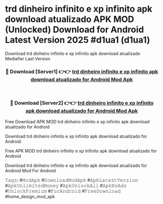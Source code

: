 # trd dinheiro infinito e xp infinito apk download atualizado APK MOD (Unlocked) Download for Android Latest Version 2025 #d1ua1 (d1ua1)
Download trd dinheiro infinito e xp infinito apk download atualizado Mediafier Last Version

<div align="center">
<h3>🔴 Download [Server1] 👉👉 <a href="https://app.mediaupload.pro?title=trd_dinheiro_infinito_e_xp_infinito_apk_download_atualizado&ref=24F">trd dinheiro infinito e xp infinito apk download atualizado for Android Mod Apk</a></h3><br>

<h3>🔴 Download [Server2] 👉👉 <a href="https://app.mediaupload.pro?title=trd_dinheiro_infinito_e_xp_infinito_apk_download_atualizado&ref=24F">trd dinheiro infinito e xp infinito apk download atualizado for Android Mod Apk</a></h3>
</div>


Free Download APK MOD trd dinheiro infinito e xp infinito apk download atualizado for Android

Download trd dinheiro infinito e xp infinito apk download atualizado for Android 

Free APK MOD trd dinheiro infinito e xp infinito apk download atualizado for Android 

Download trd dinheiro infinito e xp infinito apk download atualizado for Android Mod For Android

𝚃𝚊𝚐𝚜: #𝙼𝚘𝚍𝙰𝚙𝚔 #𝙳𝚘𝚠𝚗𝚕𝚘𝚊𝚍𝙼𝚘𝚍𝙰𝚙𝚔 #𝙰𝚙𝚔𝙻𝚊𝚝𝚎𝚜𝚝𝚅𝚎𝚛𝚜𝚒𝚘𝚗 #𝙰𝚙𝚔𝚄𝚗𝚕𝚒𝚖𝚒𝚝𝚎𝚍𝙼𝚘𝚗𝚎𝚢 #𝙰𝚙𝚔𝚄𝚗𝚕𝚘𝚌𝚔𝙰𝚕𝚕 #𝙰𝚙𝚔𝙽𝚘𝙰𝚍𝚜 #𝚄𝚗𝚕𝚘𝚌𝚔𝙿𝚛𝚎𝚖𝚒𝚞𝚖 #𝙵𝚘𝚛𝙰𝚗𝚍𝚛𝚘𝚒𝚍 #𝙵𝚛𝚎𝚎𝙳𝚘𝚠𝚗𝚕𝚘𝚊𝚍 #home_design_mod_apk